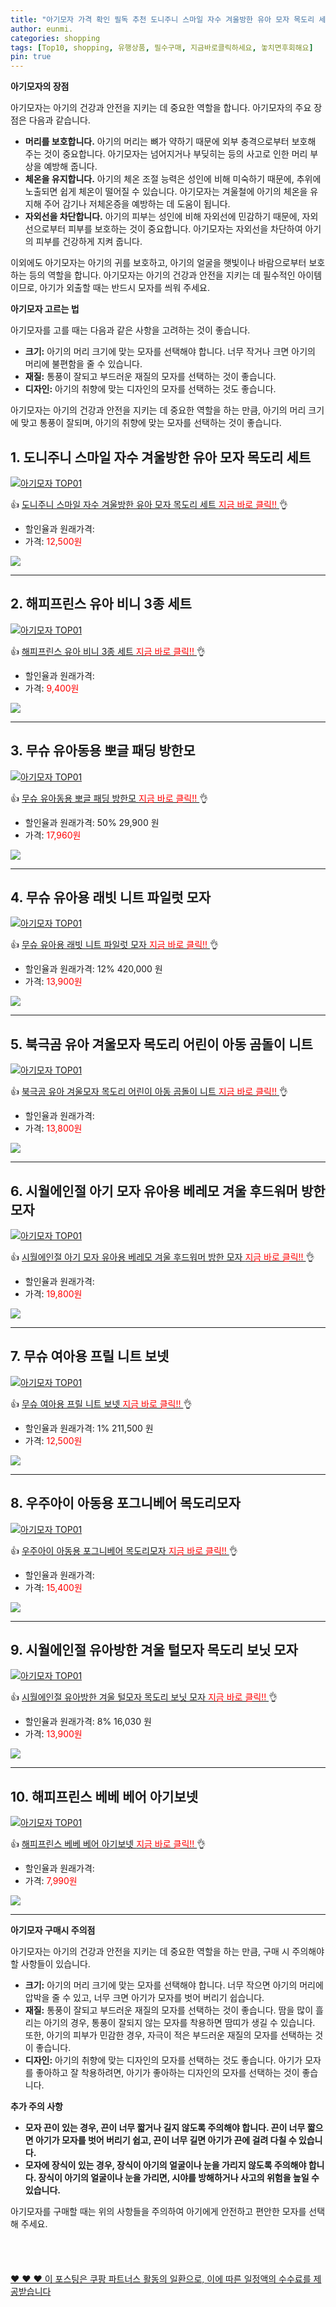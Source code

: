 ```yaml
---
title: "아기모자 가격 확인 필독 추천 도니주니 스마일 자수 겨울방한 유아 모자 목도리 세트 비교 장점 구매가이드"
author: eunmi.
categories: shopping
tags: [Top10, shopping, 유행상품, 필수구매, 지금바로클릭하세요, 놓치면후회해요]
pin: true
---
```

**아기모자의 장점**

아기모자는 아기의 건강과 안전을 지키는 데 중요한 역할을 합니다. 아기모자의 주요 장점은 다음과 같습니다.

* **머리를 보호합니다.** 아기의 머리는 뼈가 약하기 때문에 외부 충격으로부터 보호해 주는 것이 중요합니다. 아기모자는 넘어지거나 부딪히는 등의 사고로 인한 머리 부상을 예방해 줍니다.
* **체온을 유지합니다.** 아기의 체온 조절 능력은 성인에 비해 미숙하기 때문에, 추위에 노출되면 쉽게 체온이 떨어질 수 있습니다. 아기모자는 겨울철에 아기의 체온을 유지해 주어 감기나 저체온증을 예방하는 데 도움이 됩니다.
* **자외선을 차단합니다.** 아기의 피부는 성인에 비해 자외선에 민감하기 때문에, 자외선으로부터 피부를 보호하는 것이 중요합니다. 아기모자는 자외선을 차단하여 아기의 피부를 건강하게 지켜 줍니다.

이외에도 아기모자는 아기의 귀를 보호하고, 아기의 얼굴을 햇빛이나 바람으로부터 보호하는 등의 역할을 합니다. 아기모자는 아기의 건강과 안전을 지키는 데 필수적인 아이템이므로, 아기가 외출할 때는 반드시 모자를 씌워 주세요.

**아기모자 고르는 법**

아기모자를 고를 때는 다음과 같은 사항을 고려하는 것이 좋습니다.

* **크기:** 아기의 머리 크기에 맞는 모자를 선택해야 합니다. 너무 작거나 크면 아기의 머리에 불편함을 줄 수 있습니다.
* **재질:** 통풍이 잘되고 부드러운 재질의 모자를 선택하는 것이 좋습니다.
* **디자인:** 아기의 취향에 맞는 디자인의 모자를 선택하는 것도 좋습니다.

아기모자는 아기의 건강과 안전을 지키는 데 중요한 역할을 하는 만큼, 아기의 머리 크기에 맞고 통풍이 잘되며, 아기의 취향에 맞는 모자를 선택하는 것이 좋습니다.

   

## 1. 도니주니 스마일 자수 겨울방한 유아 모자 목도리 세트

[![아기모자 TOP01](https://thumbnail7.coupangcdn.com/thumbnails/remote/230x230ex/image/vendor_inventory/e444/faa35231d7b62fc170eac026e40b8802b74652009ced1ba2a822257d24df.png)](https://link.coupang.com/re/AFFSDP?lptag=AF3617701&subid=GithubCoopas&pageKey=7010935951&traceid=V0-153&itemId=17228071860&vendorItemId=84399810296)


👍 [도니주니 스마일 자수 겨울방한 유아 모자 목도리 세트 <font color=red> 지금 바로 클릭!! </font> ](https://link.coupang.com/re/AFFSDP?lptag=AF3617701&subid=GithubCoopas&pageKey=7010935951&traceid=V0-153&itemId=17228071860&vendorItemId=84399810296) 👌 


- 할인율과 원래가격: 
- 가격: <span style='color:red'>12,500원</span>

[![](/discount_price.png)](https://link.coupang.com/re/AFFSDP?lptag=AF3617701&subid=GithubCoopas&pageKey=7010935951&traceid=V0-153&itemId=17228071860&vendorItemId=84399810296)

---


   

## 2. 해피프린스 유아 비니 3종 세트

[![아기모자 TOP01](https://thumbnail6.coupangcdn.com/thumbnails/remote/230x230ex/image/retail/images/2457878151778787-55504655-e900-41b9-bde8-3c86dffe3ca1.jpg)](https://link.coupang.com/re/AFFSDP?lptag=AF3617701&subid=GithubCoopas&pageKey=1629823809&traceid=V0-153&itemId=2780163966&vendorItemId=70769942463)


👍 [해피프린스 유아 비니 3종 세트 <font color=red> 지금 바로 클릭!! </font> ](https://link.coupang.com/re/AFFSDP?lptag=AF3617701&subid=GithubCoopas&pageKey=1629823809&traceid=V0-153&itemId=2780163966&vendorItemId=70769942463) 👌 


- 할인율과 원래가격: 
- 가격: <span style='color:red'>9,400원</span>

[![](/discount_price.png)](https://link.coupang.com/re/AFFSDP?lptag=AF3617701&subid=GithubCoopas&pageKey=1629823809&traceid=V0-153&itemId=2780163966&vendorItemId=70769942463)

---


   

## 3. 무슈 유아동용 뽀글 패딩 방한모

[![아기모자 TOP01](https://thumbnail10.coupangcdn.com/thumbnails/remote/230x230ex/image/retail/images/2019/11/08/16/9/b2a4fab3-8de9-4835-ba68-ad830935056d.jpg)](https://link.coupang.com/re/AFFSDP?lptag=AF3617701&subid=GithubCoopas&pageKey=334301359&traceid=V0-153&itemId=1067116597&vendorItemId=5552659055)


👍 [무슈 유아동용 뽀글 패딩 방한모 <font color=red> 지금 바로 클릭!! </font> ](https://link.coupang.com/re/AFFSDP?lptag=AF3617701&subid=GithubCoopas&pageKey=334301359&traceid=V0-153&itemId=1067116597&vendorItemId=5552659055) 👌 


- 할인율과 원래가격: 50%  29,900   원
- 가격: <span style='color:red'>17,960원</span>

[![](/discount_price.png)](https://link.coupang.com/re/AFFSDP?lptag=AF3617701&subid=GithubCoopas&pageKey=334301359&traceid=V0-153&itemId=1067116597&vendorItemId=5552659055)

---


   

## 4. 무슈 유아용 래빗 니트 파일럿 모자

[![아기모자 TOP01](https://thumbnail6.coupangcdn.com/thumbnails/remote/230x230ex/image/retail/images/2017/09/26/14/2/9525c3cf-7bf3-4e22-b58a-51307df72628.jpg)](https://link.coupang.com/re/AFFSDP?lptag=AF3617701&subid=GithubCoopas&pageKey=143042360&traceid=V0-153&itemId=143172115&vendorItemId=3311154914)


👍 [무슈 유아용 래빗 니트 파일럿 모자 <font color=red> 지금 바로 클릭!! </font> ](https://link.coupang.com/re/AFFSDP?lptag=AF3617701&subid=GithubCoopas&pageKey=143042360&traceid=V0-153&itemId=143172115&vendorItemId=3311154914) 👌 


- 할인율과 원래가격: 12%  420,000   원
- 가격: <span style='color:red'>13,900원</span>

[![](/discount_price.png)](https://link.coupang.com/re/AFFSDP?lptag=AF3617701&subid=GithubCoopas&pageKey=143042360&traceid=V0-153&itemId=143172115&vendorItemId=3311154914)

---


   

## 5. 북극곰 유아 겨울모자 목도리 어린이 아동 곰돌이 니트

[![아기모자 TOP01](https://thumbnail6.coupangcdn.com/thumbnails/remote/230x230ex/image/vendor_inventory/f503/0a5a30e5fa957464fb58b79c1af69eb94709e6f63b41de86633d91ead484.jpg)](https://link.coupang.com/re/AFFSDP?lptag=AF3617701&subid=GithubCoopas&pageKey=7655683358&traceid=V0-153&itemId=20381697191&vendorItemId=87464947958)


👍 [북극곰 유아 겨울모자 목도리 어린이 아동 곰돌이 니트 <font color=red> 지금 바로 클릭!! </font> ](https://link.coupang.com/re/AFFSDP?lptag=AF3617701&subid=GithubCoopas&pageKey=7655683358&traceid=V0-153&itemId=20381697191&vendorItemId=87464947958) 👌 


- 할인율과 원래가격: 
- 가격: <span style='color:red'>13,800원</span>

[![](/discount_price.png)](https://link.coupang.com/re/AFFSDP?lptag=AF3617701&subid=GithubCoopas&pageKey=7655683358&traceid=V0-153&itemId=20381697191&vendorItemId=87464947958)

---


   

## 6. 시월에인절 아기 모자 유아용 베레모 겨울 후드워머 방한 모자

[![아기모자 TOP01](https://thumbnail9.coupangcdn.com/thumbnails/remote/230x230ex/image/vendor_inventory/1d9e/1c62616a983b4efcd5037d56f8d7ba7f77879edf5338eaf7378e43d57b5e.jpg)](https://link.coupang.com/re/AFFSDP?lptag=AF3617701&subid=GithubCoopas&pageKey=7668897442&traceid=V0-153&itemId=20452348528&vendorItemId=87532555084)


👍 [시월에인절 아기 모자 유아용 베레모 겨울 후드워머 방한 모자 <font color=red> 지금 바로 클릭!! </font> ](https://link.coupang.com/re/AFFSDP?lptag=AF3617701&subid=GithubCoopas&pageKey=7668897442&traceid=V0-153&itemId=20452348528&vendorItemId=87532555084) 👌 


- 할인율과 원래가격: 
- 가격: <span style='color:red'>19,800원</span>

[![](/discount_price.png)](https://link.coupang.com/re/AFFSDP?lptag=AF3617701&subid=GithubCoopas&pageKey=7668897442&traceid=V0-153&itemId=20452348528&vendorItemId=87532555084)

---


   

## 7. 무슈 여아용 프릴 니트 보넷

[![아기모자 TOP01](https://thumbnail8.coupangcdn.com/thumbnails/remote/230x230ex/image/retail/images/2018/09/28/10/9/a65fc828-e401-4c07-bf94-5d5b8741046a.jpg)](https://link.coupang.com/re/AFFSDP?lptag=AF3617701&subid=GithubCoopas&pageKey=144000226&traceid=V0-153&itemId=418087262&vendorItemId=4027222114)


👍 [무슈 여아용 프릴 니트 보넷 <font color=red> 지금 바로 클릭!! </font> ](https://link.coupang.com/re/AFFSDP?lptag=AF3617701&subid=GithubCoopas&pageKey=144000226&traceid=V0-153&itemId=418087262&vendorItemId=4027222114) 👌 


- 할인율과 원래가격: 1%  211,500   원
- 가격: <span style='color:red'>12,500원</span>

[![](/discount_price.png)](https://link.coupang.com/re/AFFSDP?lptag=AF3617701&subid=GithubCoopas&pageKey=144000226&traceid=V0-153&itemId=418087262&vendorItemId=4027222114)

---


   

## 8. 우주아이 아동용 포그니베어 목도리모자

[![아기모자 TOP01](https://thumbnail9.coupangcdn.com/thumbnails/remote/230x230ex/image/rs_quotation_api/1m9kad3p/e4a171c167314f4f9fb402599811f827.jpg)](https://link.coupang.com/re/AFFSDP?lptag=AF3617701&subid=GithubCoopas&pageKey=6079096771&traceid=V0-153&itemId=11259618875&vendorItemId=78536627199)


👍 [우주아이 아동용 포그니베어 목도리모자 <font color=red> 지금 바로 클릭!! </font> ](https://link.coupang.com/re/AFFSDP?lptag=AF3617701&subid=GithubCoopas&pageKey=6079096771&traceid=V0-153&itemId=11259618875&vendorItemId=78536627199) 👌 


- 할인율과 원래가격: 
- 가격: <span style='color:red'>15,400원</span>

[![](/discount_price.png)](https://link.coupang.com/re/AFFSDP?lptag=AF3617701&subid=GithubCoopas&pageKey=6079096771&traceid=V0-153&itemId=11259618875&vendorItemId=78536627199)

---


   

## 9. 시월에인절 유아방한 겨울 털모자 목도리 보닛 모자

[![아기모자 TOP01](https://thumbnail10.coupangcdn.com/thumbnails/remote/230x230ex/image/vendor_inventory/2ed4/002c46b69deee6f83b168347a0d5d948ce33f7a8d16ca3b913440e5f5194.jpg)](https://link.coupang.com/re/AFFSDP?lptag=AF3617701&subid=GithubCoopas&pageKey=7668897124&traceid=V0-153&itemId=20452346377&vendorItemId=87532553201)


👍 [시월에인절 유아방한 겨울 털모자 목도리 보닛 모자 <font color=red> 지금 바로 클릭!! </font> ](https://link.coupang.com/re/AFFSDP?lptag=AF3617701&subid=GithubCoopas&pageKey=7668897124&traceid=V0-153&itemId=20452346377&vendorItemId=87532553201) 👌 


- 할인율과 원래가격: 8%  16,030   원
- 가격: <span style='color:red'>13,900원</span>

[![](/discount_price.png)](https://link.coupang.com/re/AFFSDP?lptag=AF3617701&subid=GithubCoopas&pageKey=7668897124&traceid=V0-153&itemId=20452346377&vendorItemId=87532553201)

---


   

## 10. 해피프린스 베베 베어 아기보넷

[![아기모자 TOP01](https://thumbnail10.coupangcdn.com/thumbnails/remote/230x230ex/image/retail/images/14368597457768801-041a0356-dd67-4ec2-9e4b-1e42da426c79.jpg)](https://link.coupang.com/re/AFFSDP?lptag=AF3617701&subid=GithubCoopas&pageKey=2000736349&traceid=V0-153&itemId=3404571033&vendorItemId=71391182839)


👍 [해피프린스 베베 베어 아기보넷 <font color=red> 지금 바로 클릭!! </font> ](https://link.coupang.com/re/AFFSDP?lptag=AF3617701&subid=GithubCoopas&pageKey=2000736349&traceid=V0-153&itemId=3404571033&vendorItemId=71391182839) 👌 


- 할인율과 원래가격: 
- 가격: <span style='color:red'>7,990원</span>

[![](/discount_price.png)](https://link.coupang.com/re/AFFSDP?lptag=AF3617701&subid=GithubCoopas&pageKey=2000736349&traceid=V0-153&itemId=3404571033&vendorItemId=71391182839)

---
**아기모자 구매시 주의점**

아기모자는 아기의 건강과 안전을 지키는 데 중요한 역할을 하는 만큼, 구매 시 주의해야 할 사항들이 있습니다.

* **크기:** 아기의 머리 크기에 맞는 모자를 선택해야 합니다. 너무 작으면 아기의 머리에 압박을 줄 수 있고, 너무 크면 아기가 모자를 벗어 버리기 쉽습니다.
* **재질:** 통풍이 잘되고 부드러운 재질의 모자를 선택하는 것이 좋습니다. 땀을 많이 흘리는 아기의 경우, 통풍이 잘되지 않는 모자를 착용하면 땀띠가 생길 수 있습니다. 또한, 아기의 피부가 민감한 경우, 자극이 적은 부드러운 재질의 모자를 선택하는 것이 좋습니다.
* **디자인:** 아기의 취향에 맞는 디자인의 모자를 선택하는 것도 좋습니다. 아기가 모자를 좋아하고 잘 착용하려면, 아기가 좋아하는 디자인의 모자를 선택하는 것이 좋습니다.

**추가 주의 사항**

* **모자 끈이 있는 경우, 끈이 너무 짧거나 길지 않도록 주의해야 합니다. 끈이 너무 짧으면 아기가 모자를 벗어 버리기 쉽고, 끈이 너무 길면 아기가 끈에 걸려 다칠 수 있습니다.**
* **모자에 장식이 있는 경우, 장식이 아기의 얼굴이나 눈을 가리지 않도록 주의해야 합니다. 장식이 아기의 얼굴이나 눈을 가리면, 시야를 방해하거나 사고의 위험을 높일 수 있습니다.**

아기모자를 구매할 때는 위의 사항들을 주의하여 아기에게 안전하고 편안한 모자를 선택해 주세요.<br><br><br><br><br> [ ❤ ❤ ❤ 이 포스팅은 쿠팡 파트너스 활동의 일환으로, 이에 따른 일정액의 수수료를 제공받습니다](https://link.coupang.com/a/bcEFyh)